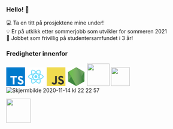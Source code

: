 ### Hello! 👋

💻 Ta en titt på prosjektene mine under!
 <br />
💡 Er på utkikk etter sommerjobb som utvikler for sommeren 2021
 <br />
🌿 Jobbet som frivillig på studentersamfundet i 3 år!

### Fredigheter innenfor
<p float="left">
<img src="https://raw.githubusercontent.com/github/explore/80688e429a7d4ef2fca1e82350fe8e3517d3494d/topics/typescript/typescript.png" width="50" height="50"/>
<img src="https://raw.githubusercontent.com/github/explore/80688e429a7d4ef2fca1e82350fe8e3517d3494d/topics/react/react.png" width="50" height="50"/>
<img src="https://raw.githubusercontent.com/github/explore/80688e429a7d4ef2fca1e82350fe8e3517d3494d/topics/javascript/javascript.png" width="50" height="50"/>
<img src="https://raw.githubusercontent.com/github/explore/80688e429a7d4ef2fca1e82350fe8e3517d3494d/topics/nodejs/nodejs.png" width="50" height="50"/>
 <img src="https://user-images.githubusercontent.com/69898083/105816906-305c3280-5fb5-11eb-89be-34171e22fb36.png" width="60" height="60"/>

 




<img src="https://upload.wikimedia.org/wikipedia/commons/c/c3/Python-logo-notext.svg" width="50" height="50"/>

 <img width="130" alt="Skjermbilde 2020-11-14 kl  22 22 57" src="https://user-images.githubusercontent.com/69898083/99157311-f4a91080-26c7-11eb-86c7-ad2af8795de0.png">
</p>
<img src="https://user-images.githubusercontent.com/69898083/113597874-a081d700-963c-11eb-9dae-c71207d5a794.png" width="65" height="65"/>





